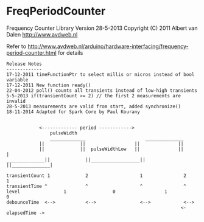 FreqPeriodCounter
================

Frequency Counter Library
Version 28-5-2013
Copyright (C) 2011  Albert van Dalen http://www.avdweb.nl

Refer to http://www.avdweb.nl/arduino/hardware-interfacing/frequency-period-counter.html for details

``` 
Release Notes
-------------
17-12-2011 timeFunctionPtr to select millis or micros instead of bool variable
17-12-2011 New function ready()
22-04-2012 poll() counts all transients instead of low-high transients
5-5-2013 if(transientCount >= 2) // the first 2 measurements are invalid
28-5-2013 measurements are valid from start, added synchronize() 
18-11-2014 Adapted for Spark Core by Paul Kourany


			<------------- period ------------>
				pulseWidth
				_____________                      ______________                     
			||             ||                  ||              ||  
			||             ||  pulseWidthLow   ||              ||              |
______________||             ||__________________||              ||______________|
		
transientCount 1             2                   1               2               1
transientTime ^              ^                   ^               ^
level                1                 0                  1                0       
debounceTime  <-->           <-->                <-->            <--> 
																<- elapsedTime ->
```